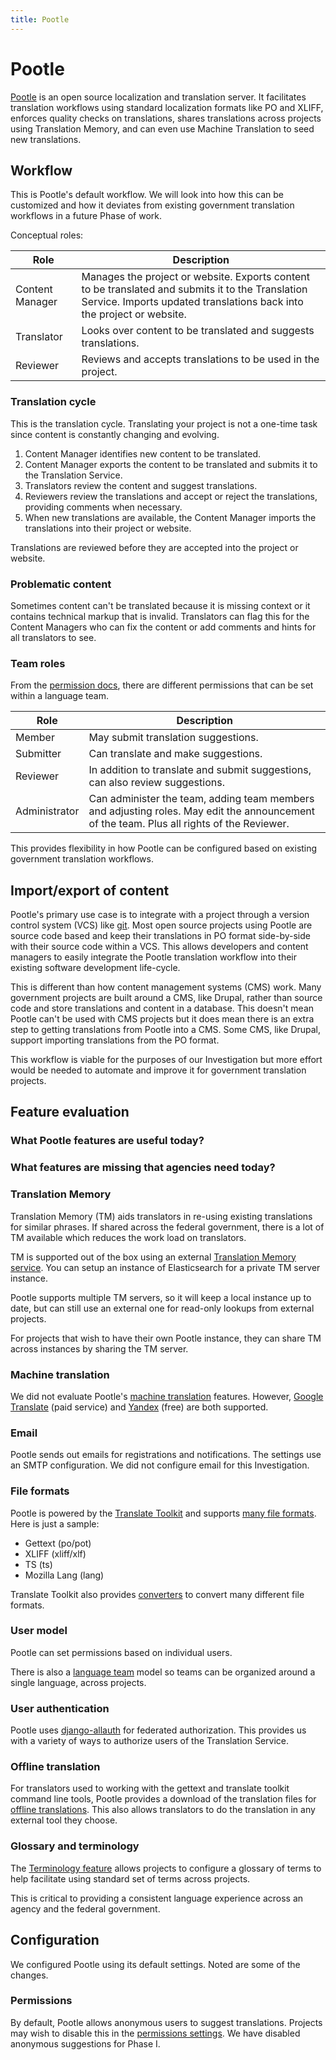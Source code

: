 ```yaml
---
title: Pootle
---
```

# Pootle

[Pootle][pootle] is an open source localization and translation server. It
facilitates translation workflows using standard localization formats like PO
and XLIFF, enforces quality checks on translations, shares translations across
projects using Translation Memory, and can even use Machine Translation to seed
new translations.


## Workflow

This is Pootle's default workflow. We will look into how this can be customized
and how it deviates from existing government translation workflows in a future
Phase of work.

Conceptual roles:

Role | Description
---  | ---
Content Manager | Manages the project or website. Exports content to be translated and submits it to the Translation Service. Imports updated translations back into the project or website.
Translator | Looks over content to be translated and suggests translations.
Reviewer | Reviews and accepts translations to be used in the project.


### Translation cycle

This is the translation cycle. Translating your project is not a one-time task
since content is constantly changing and evolving.

1. Content Manager identifies new content to be translated.
1. Content Manager exports the content to be translated and submits it to the
   Translation Service.
1. Translators review the content and suggest translations.
1. Reviewers review the translations and accept or reject the translations,
   providing comments when necessary.
1. When new translations are available, the Content Manager imports the
   translations into their project or website.

Translations are reviewed before they are accepted into the project or website.


### Problematic content

Sometimes content can't be translated because it is missing context or it
contains technical markup that is invalid. Translators can flag this for the
Content Managers who can fix the content or add comments and hints for all
translators to see.


### Team roles

From the [permission
docs](http://docs.translatehouse.org/projects/pootle/en/stable-2.8.x/features/permissions.html#action-permissions),
there are different permissions that can be set within a language team.

Role | Description
---  | ---
Member | May submit translation suggestions.
Submitter | Can translate and make suggestions.
Reviewer | In addition to translate and submit suggestions, can also review suggestions.
Administrator | Can administer the team, adding team members and adjusting roles. May edit the announcement of the team. Plus all rights of the Reviewer.

This provides flexibility in how Pootle can be configured based on
existing government translation workflows.


## Import/export of content

Pootle's primary use case is to integrate with a project through a version
control system (VCS) like [git](https://git-scm.com/). Most open source projects
using Pootle are source code based and keep their translations in PO format
side-by-side with their source code within a VCS. This allows developers and
content managers to easily integrate the Pootle translation workflow into their
existing software development life-cycle.

This is different than how content management systems (CMS) work. Many
government projects are built around a CMS, like Drupal, rather than source code
and store translations and content in a database. This doesn't mean Pootle can't
be used with CMS projects but it does mean there is an extra step to getting
translations from Pootle into a CMS. Some CMS, like Drupal, support importing
translations from the PO format.

This workflow is viable for the purposes of our Investigation but more effort
would be needed to automate and improve it for government translation projects.


## Feature evaluation

### What Pootle features are useful today?

### What features are missing that agencies need today?

### Translation Memory

Translation Memory (TM) aids translators in re-using existing translations for
similar phrases. If shared across the federal government, there is a lot of TM
available which reduces the work load on translators.

TM is supported out of the box using an external [Translation Memory
service](http://amagama.translatehouse.org/). You can setup an instance of
Elasticsearch for a private TM server instance.

Pootle supports multiple TM servers, so it will keep a local instance up to
date, but can still use an external one for read-only lookups from external
projects.

For projects that wish to have their own Pootle instance, they can share TM
across instances by sharing the TM server.


### Machine translation

We did not evaluate Pootle's [machine
translation](http://docs.translatehouse.org/projects/pootle/en/stable-2.8.x/features/machine_translation.html)
features. However, [Google Translate](https://cloud.google.com/translate/) (paid
service) and [Yandex](https://tech.yandex.com/translate/) (free) are both
supported.


### Email

Pootle sends out emails for registrations and notifications. The settings use an
SMTP configuration. We did not configure email for this Investigation.


### File formats

Pootle is powered by the [Translate Toolkit][translate-toolkit] and supports
[many file
formats](http://docs.translatehouse.org/projects/translate-toolkit/en/latest/formats/index.html).
Here is just a sample:

- Gettext (po/pot)
- XLIFF (xliff/xlf)
- TS (ts)
- Mozilla Lang (lang)

Translate Toolkit also provides
[converters](http://docs.translatehouse.org/projects/translate-toolkit/en/latest/commands/index.html#commands-converters)
to convert many different file formats.


### User model

Pootle can set permissions based on individual users.

There is also a [language
team](http://docs.translatehouse.org/projects/pootle/en/stable-2.8.x/features/teams.html)
model so teams can be organized around a single language, across projects.


### User authentication

Pootle uses [django-allauth](https://www.intenct.nl/projects/django-allauth/)
for federated authorization. This provides us with a variety of ways to
authorize users of the Translation Service.


### Offline translation

For translators used to working with the gettext and translate toolkit command
line tools, Pootle provides a download of the translation files for [offline
translations](http://docs.translatehouse.org/projects/pootle/en/stable-2.8.x/features/offline.html).
This also allows translators to do the translation in any external tool they
choose.


### Glossary and terminology

The [Terminology
feature](http://docs.translatehouse.org/projects/pootle/en/stable-2.8.x/features/terminology.html)
allows projects to configure a glossary of terms to help facilitate using
standard set of terms across projects.

This is critical to providing a consistent language experience across an agency
and the federal government.


## Configuration

We configured Pootle using its default settings. Noted are some of the changes.

### Permissions

By default, Pootle allows anonymous users to suggest translations. Projects may
wish to disable this in the [permissions
settings](https://translate.app.cloud.gov/admin/permissions/). We have disabled
anonymous suggestions for Phase I.


[pootle]: http://pootle.translatehouse.org/
[translate-toolkit]: http://toolkit.translatehouse.org/
